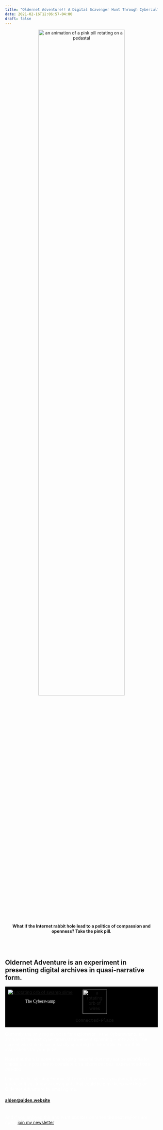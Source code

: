 ```yaml
---
title: "Oldernet Adventure!! A Digital Scavenger Hunt Through Cybercultural History"
date: 2021-02-16T12:06:57-04:00
draft: false
---
```


<!-- ![an animation of a pink pill rotating on a pedastal](/images/Misc/pill.gif) -->
<div style="text-align: center">
<img src="/images/Misc/pill.gif" alt="an animation of a pink pill rotating on a pedastal" width=75% >

<h4> What if the Internet rabbit hole lead to a politics of compassion and openness? Take the pink pill. </h4>

</div>


<br>
<br>

## Oldernet Adventure is an experiment in presenting digital archives in quasi-narrative form. 

<div style="background-color: black; display: flex; flex-align: center; padding-top: 10px; padding-left: 10px;">
    <a href="https://cyber-swamp.life" target="_blank" style="text-align: center; padding-right: 10px;">
        <img src="/images/Misc/16.gif" alt='a rotating orb of swamp slime' style="text-align: center;">
        <p style="font-family: 'Kardust Bold Expanded'; color: white;">The Cyberswamp</p>
    </a>
    <!-- <a href="https://cyber-swamp.life" target="_blank" style="text-align: center;"> -->
    <div style="text-align: center; cursor: not-allowed;">
        <img src="/images/Misc/sphere-frame.gif" alt='a rotating orb of wires' style="text-align: center; width: 80px; height: 80px; filter: grayscale(100%);">
        <p style="font-family: 'Courier New', monospace;">Connected-Place</p>
    <!-- </a> -->
    </div>
</div>

<p style="color: white;">Currently the only region open for exploration is the Cyberswamp, an archive of the first cyberfeminist movement spanning ~1991-2003. 
The current win state is successfully speaking to the oracle. Follow their instructions for your prize.</p>

<p style="color: white;">Note that there is some challenging material that may not be suitable for children. It is possible to complete on a phone but best experienced on a desktop.</p>

<p style="color: white;">I am actively soliciting feedback! Let me know what you think, if you get stuck, or if you know of any grants that could help me keep working on Oldernet Adventure by emailing me: </p>

#### alden@alden.website


<p style="color: white; padding-top: 20px;">And if you enjoyed this and want updates on when the next regions are open, <a href="https://tinyletter.com/alden-rivendale-jones" target="_blank">join my newsletter</a>.</p>

